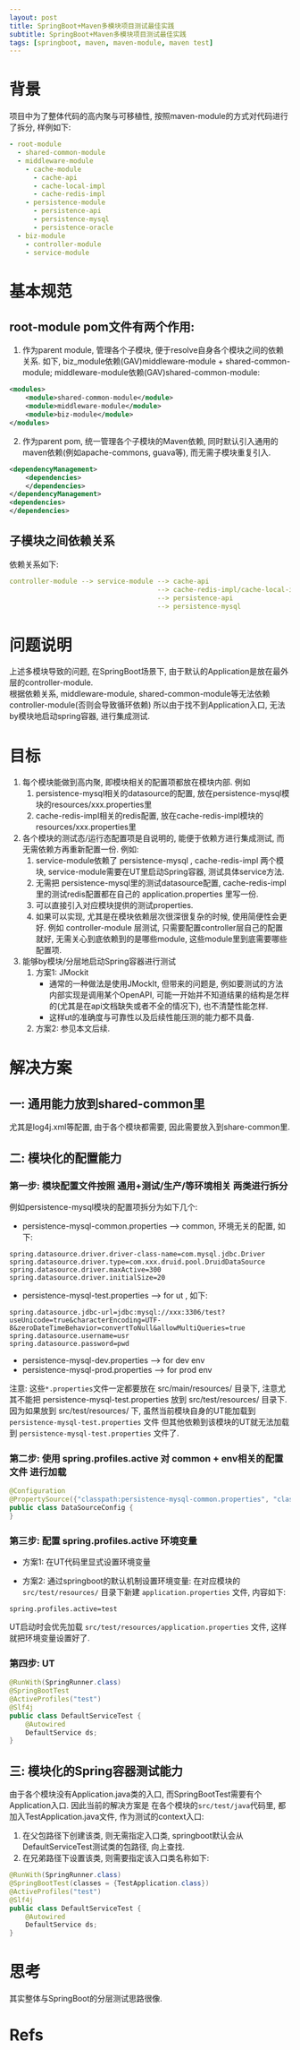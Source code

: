 ```yaml
---
layout: post
title: SpringBoot+Maven多模块项目测试最佳实践
subtitle: SpringBoot+Maven多模块项目测试最佳实践
tags: [springboot, maven, maven-module, maven test]
---
```


# 背景
项目中为了整体代码的高内聚与可移植性, 按照maven-module的方式对代码进行了拆分, 样例如下: 
```yaml
- root-module
  - shared-common-module
  - middleware-module
    - cache-module
      - cache-api
      - cache-local-impl
      - cache-redis-impl
    - persistence-module
      - persistence-api
      - persistence-mysql
      - persistence-oracle
  - biz-module
    - controller-module
    - service-module
```

# 基本规范
## root-module pom文件有两个作用: 
1. 作为parent module, 管理各个子模块, 便于resolve自身各个模块之间的依赖关系. 如下, biz_module依赖(GAV)middleware-module + shared-common-module; middleware-module依赖(GAV)shared-common-module:

```xml
<modules>
    <module>shared-common-module</module>
    <module>middleware-module</module>
    <module>biz-module</module>
</modules>
```
2. 作为parent pom, 统一管理各个子模块的Maven依赖, 同时默认引入通用的maven依赖(例如apache-commons, guava等), 而无需子模块重复引入.

```xml
<dependencyManagement>
    <dependencies>
    </dependencies>
</dependencyManagement>
<dependencies>
</dependencies>
```
## 子模块之间依赖关系
依赖关系如下: 
```yaml
controller-module --> service-module --> cache-api                              --> shared-common
                                     --> cache-redis-impl/cache-local-impl      --> shared-common
                                     --> persistence-api                        --> shared-common
                                     --> persistence-mysql                      --> shared-common
```


# 问题说明
上述多模块导致的问题, 在SpringBoot场景下, 由于默认的Application是放在最外层的controller-module.  
根据依赖关系, middleware-module, shared-common-module等无法依赖controller-module(否则会导致循环依赖)
所以由于找不到Application入口, 无法by模块地启动spring容器, 进行集成测试.

# 目标
1. 每个模块能做到高内聚, 即模块相关的配置项都放在模块内部. 例如 
   1. persistence-mysql相关的datasource的配置, 放在persistence-mysql模块的resources/xxx.properties里
   2. cache-redis-impl相关的redis配置, 放在cache-redis-impl模块的resources/xxx.properties里
2. 各个模块的测试态/运行态配置项是自说明的, 能便于依赖方进行集成测试, 而无需依赖方再重新配置一份. 例如: 
   1. service-module依赖了 persistence-mysql , cache-redis-impl 两个模块, service-module需要在UT里启动Spring容器, 测试具体service方法. 
   2. 无需把 persistence-mysql里的测试datasource配置, cache-redis-impl里的测试redis配置都在自己的 application.properties 里写一份. 
   3. 可以直接引入对应模块提供的测试properties.
   4. 如果可以实现, 尤其是在模块依赖层次很深很复杂的时候, 使用简便性会更好. 例如 controller-module 层测试, 只需要配置controller层自己的配置就好, 无需关心到底依赖到的是哪些module, 这些module里到底需要哪些配置项.
3. 能够by模块/分层地启动Spring容器进行测试
   1. 方案1: JMockit
      - 通常的一种做法是使用JMockIt, 但带来的问题是, 例如要测试的方法内部实现是调用某个OpenAPI, 可能一开始并不知道结果的结构是怎样的(尤其是在api文档缺失或者不全的情况下), 也不清楚性能怎样. 
      - 这样ut的准确度与可靠性以及后续性能压测的能力都不具备.
   2. 方案2: 参见本文后续.

# 解决方案
## 一: 通用能力放到shared-common里
尤其是log4j.xml等配置, 由于各个模块都需要, 因此需要放入到share-common里.  

## 二: 模块化的配置能力
### 第一步: 模块配置文件按照 通用+测试/生产/等环境相关 两类进行拆分
例如persistence-mysql模块的配置项拆分为如下几个: 
- persistence-mysql-common.properties --> common, 环境无关的配置, 如下:

```
spring.datasource.driver.driver-class-name=com.mysql.jdbc.Driver
spring.datasource.driver.type=com.xxx.druid.pool.DruidDataSource
spring.datasource.driver.maxActive=300
spring.datasource.driver.initialSize=20
```
- persistence-mysql-test.properties --> for ut , 如下: 

```properties
spring.datasource.jdbc-url=jdbc:mysql://xxx:3306/test?useUnicode=true&characterEncoding=UTF-8&zeroDateTimeBehavior=convertToNull&allowMultiQueries=true
spring.datasource.username=usr
spring.datasource.password=pwd
```
- persistence-mysql-dev.properties  --> for dev env
- persistence-mysql-prod.properties --> for prod env

注意: 
这些`*.properties`文件一定都要放在 src/main/resources/ 目录下, 注意尤其不能把  persistence-mysql-test.properties 放到 src/test/resources/ 目录下.
因为如果放到 src/test/resources/ 下, 虽然当前模块自身的UT能加载到 `persistence-mysql-test.properties` 文件
但其他依赖到该模块的UT就无法加载到 `persistence-mysql-test.properties` 文件了.

### 第二步: 使用 spring.profiles.active 对 common + env相关的配置文件 进行加载
```java
@Configuration
@PropertySource({"classpath:persistence-mysql-common.properties", "classpath:persistence-mysql-${spring.profiles.active}.properties"})
public class DataSourceConfig {
}
```

### 第三步: 配置 spring.profiles.active 环境变量
- 方案1: 在UT代码里显式设置环境变量


- 方案2: 通过springboot的默认机制设置环境变量: 
在对应模块的 `src/test/resources/` 目录下新建 `application.properties` 文件, 内容如下:  
```properties
spring.profiles.active=test
```
UT启动时会优先加载 `src/test/resources/application.properties` 文件, 这样就把环境变量设置好了.

### 第四步: UT
```java
@RunWith(SpringRunner.class)
@SpringBootTest
@ActiveProfiles("test")
@Slf4j
public class DefaultServiceTest {
    @Autowired
    DefaultService ds;
}
```

## 三: 模块化的Spring容器测试能力
由于各个模块没有Application.java类的入口, 而SpringBootTest需要有个Application入口.
因此当前的解决方案是 在各个模块的`src/test/java`代码里, 都加入TestApplication.java文件, 作为测试的context入口: 
1. 在父包路径下创建该类, 则无需指定入口类, springboot默认会从 DefaultServiceTest测试类的包路径, 向上查找.
2. 在兄弟路径下设置该类, 则需要指定该入口类名称如下: 
```java
@RunWith(SpringRunner.class)
@SpringBootTest(classes = {TestApplication.class})
@ActiveProfiles("test")
@Slf4j
public class DefaultServiceTest {
    @Autowired
    DefaultService ds;
}
```

# 思考
其实整体与SpringBoot的分层测试思路很像.

# Refs




